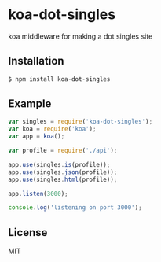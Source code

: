 
# koa-dot-singles

koa middleware for making a dot singles site

## Installation

```js
$ npm install koa-dot-singles
```

## Example

```js
var singles = require('koa-dot-singles');
var koa = require('koa');
var app = koa();

var profile = require('./api');

app.use(singles.is(profile));
app.use(singles.json(profile));
app.use(singles.html(profile));

app.listen(3000);

console.log('listening on port 3000');
```

## License

MIT

